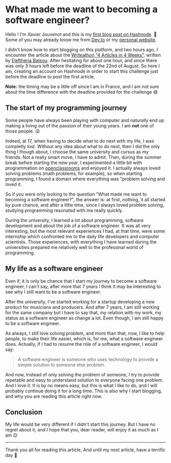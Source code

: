 # What made me want to becoming a software engineer?

Hello ! I'm Xavier Jouvenot and this is my [first blog post on Hashnode](https://10xlearner.hashnode.dev/what-made-me-want-to-become-a-software-engineer). 🎉
Some of you may already know me from [Dev.to](https://dev.to/10xlearner) or my [personal website](www.10xlearner.com).

I didn't know how to start blogging on this platform, and two hours ago, I encounter the article about the [Writeathon "4 Articles in 4 Weeks"](https://townhall.hashnode.com/4-articles-in-4-weeks-hashnode-writeathon), written by [Eleftheria Batsou](https://hashnode.com/@eleftheriabatsou). After hesitating for about one hour, and since there was only 3 hours left before the deadline of the 22nd of August. So here I am, creating an account on Hashnode in order to start this challenge just before the deadline to post the first article.

**Note:** the timing may be a little off since I am in France, and I am not sure about the time difference with the deadline provided for the challenge 😄

## The start of my programming journey

Some people have always been playing with computer and naturally end up making a living out of the passion of their young years.
I am **not** one of those people. 😛

Indeed, at 17, when having to decide what to do next with my life, I was completly lost. Without any idea about what to do next, then I did the only thing I though about, I choose the same university and cursus as my friends. Not a really smart move, I have to admit. Then, during the summer break before starting the new year, I experimented a little bit with programmation on [openclassrooms](https://openclassrooms.com/fr/) and enjoyed it. I actually always loved solving problems (math problems, for example), so when starting programming, I found a domain where everything was "problem solving and loved it.

So if you were only looking to the question "What made me want to becoming a software engineer?", the answer is: at first, nothing, it all started by pure chance, and after a little time, since I always loved problem solving, studying programming resonated with me really quickly. 

During the university, I learned a lot about programming, software development and about the job of a software engineer. It was all very interesting, but the most relevant experiences I had, at that time, were some internship which confronted me to the daily life developers and computer scientists. Those experiences, with everything I have learned during the universities prepared me relatively well to the professinal world of programming.

## My life as a software engineer

Even if, it is only be chance that I start my journey to become a software engineer, I can't say, after more that 7 years I think it may be interesting to see why I still want to be a software engineer.

After the university, I've started working for a startup developing a new product for musicians and producers. And after 7 years, I am still working for the same company but I have to say that, my relation with my work, my status as a software engineer as change a lot. Even though, I am still happy to be a software engineer.

As always, I still love solving problem, and more than that, now, I like to help people, to make their life easier, which is, for me, what a software engineer does. Actually, if I had to resume the role of a software engineer, I would say:
> A software engineer is someone who uses technology to provide a simple solution to someone else problem.

And now, instead of only solving the problem of someone, I try to provide repetable and easy to understand solution to everyone facing one problem. And I love it. It is by no means easy, but this is what I like to do, and I will probably continue doing it for a long time. This is also why I start blogging, and why you are reading this article right now.

## Conclusion

My life would be very different if I didn't start this journey.
But I have no regret about it, and I hope that you, dear reader, will enjoy it as much as I am 😉

-----------

Thank you all for reading this article,
And until my next article, have a terrific day 🙂
